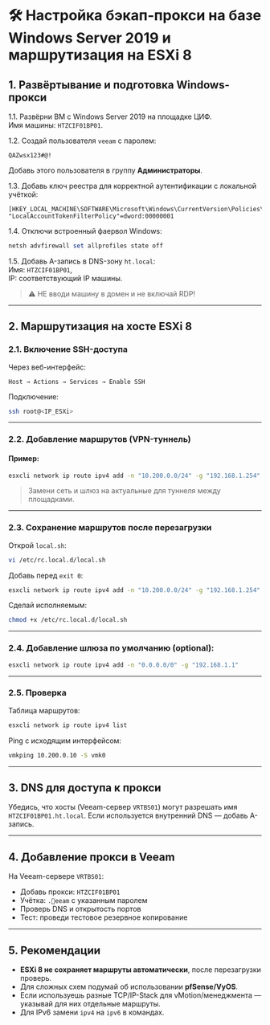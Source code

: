 # 🛠️ Настройка бэкап-прокси на базе Windows Server 2019 и маршрутизация на ESXi 8

## 1. Развёртывание и подготовка Windows-прокси

1.1. Развёрни ВМ с Windows Server 2019 на площадке ЦИФ.  
Имя машины: `HTZCIF01BP01`.

1.2. Создай пользователя `veeam` с паролем:

```
QAZwsx123#@!
```

Добавь этого пользователя в группу **Администраторы**.

1.3. Добавь ключ реестра для корректной аутентификации с локальной учёткой:

```reg
[HKEY_LOCAL_MACHINE\SOFTWARE\Microsoft\Windows\CurrentVersion\Policies\System]
"LocalAccountTokenFilterPolicy"=dword:00000001
```

1.4. Отключи встроенный фаервол Windows:

```powershell
netsh advfirewall set allprofiles state off
```

1.5. Добавь A-запись в DNS-зону `ht.local`:  
Имя: `HTZCIF01BP01`,  
IP: соответствующий IP машины.

> ⚠️ НЕ вводи машину в домен и не включай RDP!

---

## 2. Маршрутизация на хосте ESXi 8

### 2.1. Включение SSH-доступа

Через веб-интерфейс:

```
Host → Actions → Services → Enable SSH
```

Подключение:

```bash
ssh root@<IP_ESXi>
```

---

### 2.2. Добавление маршрутов (VPN-туннель)

#### Пример:

```bash
esxcli network ip route ipv4 add -n "10.200.0.0/24" -g "192.168.1.254"
```

> Замени сеть и шлюз на актуальные для туннеля между площадками.

---

### 2.3. Сохранение маршрутов после перезагрузки

Открой `local.sh`:

```bash
vi /etc/rc.local.d/local.sh
```

Добавь перед `exit 0`:

```bash
esxcli network ip route ipv4 add -n "10.200.0.0/24" -g "192.168.1.254"
```

Сделай исполняемым:

```bash
chmod +x /etc/rc.local.d/local.sh
```

---

### 2.4. Добавление шлюза по умолчанию (optional):

```bash
esxcli network ip route ipv4 add -n "0.0.0.0/0" -g "192.168.1.1"
```

---

### 2.5. Проверка

Таблица маршрутов:

```bash
esxcli network ip route ipv4 list
```

Ping с исходящим интерфейсом:

```bash
vmkping 10.200.0.10 -S vmk0
```

---

## 3. DNS для доступа к прокси

Убедись, что хосты (Veeam-сервер `VRTBS01`) могут разрешать имя `HTZCIF01BP01.ht.local`. Если используется внутренний DNS — добавь A-запись.

---

## 4. Добавление прокси в Veeam

На Veeam-сервере `VRTBS01`:

- Добавь прокси: `HTZCIF01BP01`
- Учётка: `.eeam` с указанным паролем
- Проверь DNS и открытость портов
- Тест: проведи тестовое резервное копирование

---

## 5. Рекомендации

- **ESXi 8 не сохраняет маршруты автоматически**, после перезагрузки проверь.
- Для сложных схем подумай об использовании **pfSense/VyOS**.
- Если используешь разные TCP/IP-Stack для vMotion/менеджмента — указывай для них отдельные маршруты.
- Для IPv6 замени `ipv4` на `ipv6` в командах.